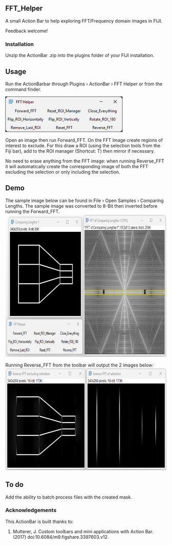 ## FFT_Helper
 A small Action Bar to help exploring FFT/Frequency domain images in FIJI.
 
 Feedback welcome!
 
### Installation
 Unzip the ActionBar .zip into the plugins folder of your FIJI installation.
 
## Usage
Run the ActionBarbar through Plugins › ActionBar › FFT Helper or from the command finder.

<img src="https://github.com/LiorPytowski/FFT_Helper/blob/main/ActionBar_snapshot.png" alt="ActionBar_snapshot" width="366" height="110">

Open an image then run Forward_FFT. 
On the FFT Image create regions of interest to exclude. For this draw a ROI (using the selection tools from the Fiji bar), add to the ROI manager (Shortcut: T) then mirror if necessary.

No need to erase anything from the FFT image: when running Reverse_FFT it will automatically create the corresponding image of both the FFT excluding the selection or only including the selection.

## Demo
The sample image below can be found in File › Open Samples › Comparing Lengths. The sample image was converted to 8-Bit then inverted before running the Forward_FFT.
<img src="https://github.com/LiorPytowski/FFT_Helper/blob/main/demo_pt1.png" alt="Demo1" width="774" height="444">

Running Reverse_FFT from the toolbar will output the 2 images below:
<img src="https://github.com/LiorPytowski/FFT_Helper/blob/main/demo_pt2.png?" alt="Demo2" width="713" height="319">

## To do
Add the ability to batch process files with the created mask.

### Acknowledgements
This ActionBar is built thanks to: 

1. Mutterer, J. Custom toolbars and mini applications with Action Bar. (2017) doi:10.6084/m9.figshare.3397603.v12.